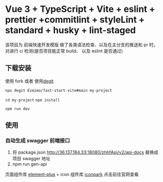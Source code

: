 # Vue 3 + TypeScript + Vite + eslint + prettier +commitlint + styleLint + standard + husky + lint-staged

该项目为 前端快速开发模版 做了各类语法检查、以及在主分支的推送和 pr 时，对进行 ci 检测(是否项目能正常 build、
以及 eslint 是否通过)

## 下载安装

使用 fork 或者 使用[degit](https://github.com/Rich-Harris/degit)

`npx degit Eveimo/fast-start-vite#main my-project`

`cd my-project` `npm install`

`npm run dev`

## 使用

### 自动生成 swagger 前端接口

1. 将 package.json http://36.137.184.33:18080/zhhfApi/v2/api-docs 替换成项目 swagger 地址
2. npm run gen-api

页面组件库 [element-plus](https://element-plus.org/zh-CN/component/button.html) + icon 组件库
[iconpark](https://iconpark.oceanengine.com/official) 点击前往官网查看
